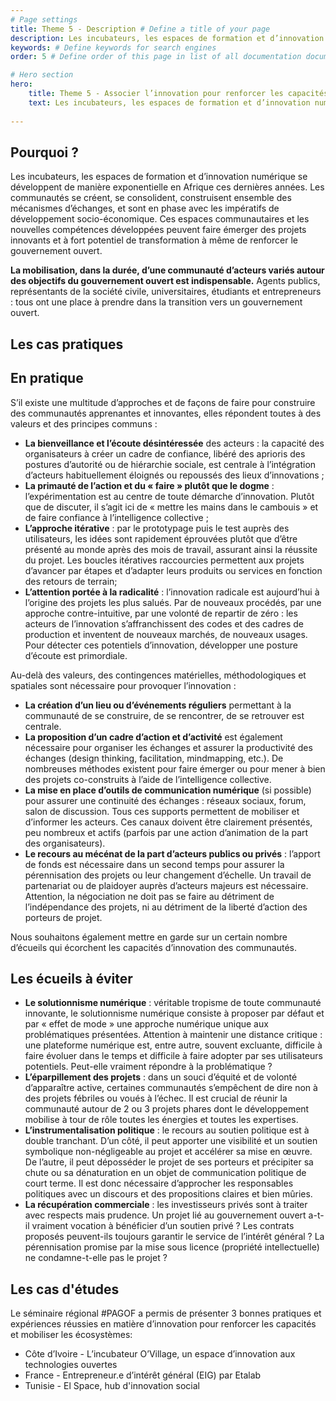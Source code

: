 ```yaml
---
# Page settings
title: Theme 5 - Description # Define a title of your page
description: Les incubateurs, les espaces de formation et d’innovation numérique se développent de manière exponentielle en Afrique ces dernières années. Ces espaces communautaires et les nouvelles compétences développées peuvent faire émerger des projets innovants et à fort potentiel de transformation à même de renforcer le gouvernement ouvert. # Define a description of your page
keywords: # Define keywords for search engines
order: 5 # Define order of this page in list of all documentation documents

# Hero section
hero:
    title: Theme 5 - Associer l’innovation pour renforcer les capacités et mobiliser les écosystèmes
    text: Les incubateurs, les espaces de formation et d’innovation numérique se développent de manière exponentielle en Afrique ces dernières années. Ces espaces communautaires et les nouvelles compétences développées peuvent faire émerger des projets innovants et à fort potentiel de transformation à même de renforcer le gouvernement ouvert.
    
---
```


## Pourquoi ?

Les incubateurs, les espaces de formation et d’innovation numérique se développent de manière exponentielle en Afrique ces dernières années. Les communautés se créent, se consolident, construisent ensemble des mécanismes d’échanges, et sont en phase avec les impératifs de développement socio-économique. Ces espaces communautaires et les nouvelles compétences développées peuvent faire émerger des projets innovants et à fort potentiel de transformation à même de renforcer le gouvernement ouvert.

**La mobilisation, dans la durée, d’une communauté d’acteurs variés autour des objectifs du gouvernement ouvert est indispensable.** Agents publics, représentants de la société civile, universitaires, étudiants et entrepreneurs : tous ont une place à prendre dans la transition vers un gouvernement ouvert.
## Les cas pratiques

## En pratique

S’il existe une multitude d’approches et de façons de faire pour construire des communautés apprenantes et innovantes, elles répondent toutes à des valeurs et des principes communs :

* **La bienveillance et l’écoute désintéressée** des acteurs : la capacité des organisateurs à créer un cadre de confiance, libéré des aprioris des postures d’autorité ou de hiérarchie sociale, est centrale à l’intégration d’acteurs habituellement éloignés ou repoussés des lieux d’innovations ;
* **La primauté de l’action et du « faire » plutôt que le dogme** : l’expérimentation est au centre de toute démarche d’innovation. Plutôt que de discuter, il s’agit ici de « mettre les mains dans le cambouis » et de faire confiance à l’intelligence collective ; 
* **L’approche itérative** : par le prototypage puis le test auprès des utilisateurs, les idées sont rapidement éprouvées plutôt que d’être présenté au monde après des mois de travail, assurant ainsi la réussite du projet. Les boucles itératives raccourcies permettent aux projets d’avancer par étapes et d’adapter leurs produits ou services en fonction des retours de terrain; 
* **L’attention portée à la radicalité** : l’innovation radicale est aujourd’hui à l’origine des projets les plus salués. Par de nouveaux procédés, par une approche contre-intuitive, par une volonté de repartir de zéro : les acteurs de l’innovation s’affranchissent des codes et des cadres de production et inventent de nouveaux marchés, de nouveaux usages. Pour détecter ces potentiels d’innovation, développer une posture d’écoute est primordiale.

Au-delà des valeurs, des contingences matérielles, méthodologiques et spatiales sont nécessaire pour provoquer l’innovation :
* **La création d’un lieu ou d’événements réguliers** permettant à la communauté de se construire, de se rencontrer, de se retrouver est centrale.
* **La proposition d’un cadre d’action et d’activité** est également nécessaire pour organiser les échanges et assurer la productivité des échanges (design thinking, facilitation, mindmapping, etc.). De nombreuses méthodes existent pour faire émerger ou pour mener à bien des projets co-construits à l’aide de l’intelligence collective.
* **La mise en place d’outils de communication numérique** (si possible) pour assurer une continuité des échanges : réseaux sociaux, forum, salon de discussion. Tous ces supports permettent de mobiliser et d’informer les acteurs. Ces canaux doivent être clairement présentés, peu nombreux et actifs (parfois par une action d’animation de la part des organisateurs).
* **Le recours au mécénat de la part d’acteurs publics ou privés** : l’apport de fonds est nécessaire dans un second temps pour assurer la pérennisation des projets ou leur changement d’échelle. Un travail de partenariat ou de plaidoyer auprès d’acteurs majeurs est nécessaire. Attention, la négociation ne doit pas se faire au détriment de l’indépendance des projets, ni au détriment de la liberté d’action des porteurs de projet.
    
Nous souhaitons également mettre en garde sur un certain nombre d’écueils qui écorchent les capacités d’innovation des communautés.

## Les écueils à éviter 

* **Le solutionnisme numérique** : véritable tropisme de toute communauté innovante, le solutionnisme numérique consiste à proposer par défaut et par « effet de mode » une approche numérique unique aux problématiques présentées. Attention à maintenir une distance critique : une plateforme numérique est, entre autre, souvent excluante, difficile à faire évoluer dans le temps et difficile à faire adopter par ses utilisateurs potentiels. Peut-elle vraiment répondre à la problématique ?
* **L’éparpillement des projets** : dans un souci d’équité et de volonté d’apparaître active, certaines communautés s’empêchent de dire non à des projets fébriles ou voués à l’échec. Il est crucial de réunir la communauté autour de 2 ou 3 projets phares dont le développement mobilise à tour de rôle toutes les énergies et toutes les expertises.
* **L’instrumentalisation politique** : le recours au soutien politique est à double tranchant. D’un côté, il peut apporter une visibilité et un soutien symbolique non-négligeable au projet et accélérer sa mise en œuvre. De l’autre, il peut déposséder le projet de ses porteurs et précipiter sa chute ou sa dénaturation en un objet de communication politique de court terme. Il est donc nécessaire d’approcher les responsables politiques avec un discours et des propositions claires et bien mûries.
* **La récupération commerciale** : les investisseurs privés sont à traiter avec respects mais prudence. Un projet lié au gouvernement ouvert a-t-il vraiment vocation à bénéficier d’un soutien privé ? Les contrats proposés peuvent-ils toujours garantir le service de l’intérêt général ? La pérennisation promise par la mise sous licence (propriété intellectuelle) ne condamne-t-elle pas le projet ?

## Les cas d'études

Le séminaire régional #PAGOF a permis de présenter 3 bonnes pratiques et expériences réussies en matière d’innovation pour renforcer les capacités et mobiliser les écosystèmes:

* Côte d’Ivoire - L’incubateur O’Village, un espace d’innovation aux technologies ouvertes
* France - Entrepreneur.e d’intérêt général (EIG) par Etalab 
* Tunisie - El Space, hub d'innovation social

